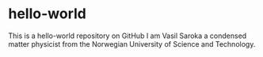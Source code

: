 # hello-world
This is a hello-world repository on GitHub
I am Vasil Saroka a condensed matter physicist from the Norwegian University of Science and Technology.
